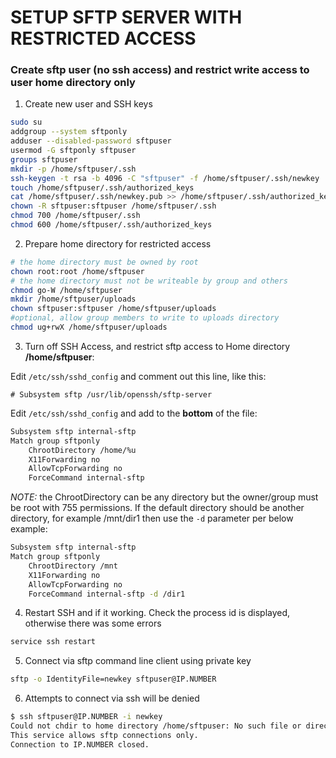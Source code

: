 # SETUP SFTP SERVER WITH RESTRICTED ACCESS

### Create sftp user (no ssh access) and restrict write access to user home directory only

1) Create new user and SSH keys
```sh
sudo su
addgroup --system sftponly
adduser --disabled-password sftpuser
usermod -G sftponly sftpuser
groups sftpuser
mkdir -p /home/sftpuser/.ssh
ssh-keygen -t rsa -b 4096 -C "sftpuser" -f /home/sftpuser/.ssh/newkey
touch /home/sftpuser/.ssh/authorized_keys
cat /home/sftpuser/.ssh/newkey.pub >> /home/sftpuser/.ssh/authorized_keys
chown -R sftpuser:sftpuser /home/sftpuser/.ssh
chmod 700 /home/sftpuser/.ssh
chmod 600 /home/sftpuser/.ssh/authorized_keys
```


2) Prepare home directory for restricted access
```sh
# the home directory must be owned by root
chown root:root /home/sftpuser
# the home directory must not be writeable by group and others
chmod go-W /home/sftpuser
mkdir /home/sftpuser/uploads
chown sftpuser:sftpuser /home/sftpuser/uploads
#optional, allow group members to write to uploads directory
chmod ug+rwX /home/sftpuser/uploads
```


3) Turn off SSH Access, and restrict sftp access to Home directory **/home/sftpuser**:

Edit `/etc/ssh/sshd_config` and comment out this line, like this:
```
# Subsystem sftp /usr/lib/openssh/sftp-server
```


Edit `/etc/ssh/sshd_config` and add to the **bottom** of the file:
```sh
Subsystem sftp internal-sftp
Match group sftponly
    ChrootDirectory /home/%u
    X11Forwarding no
    AllowTcpForwarding no
    ForceCommand internal-sftp
```

*NOTE:* the ChrootDirectory can be any directory but the owner/group must be root with 755 permissions.  If the default directory should be another directory, for example /mnt/dir1 then use the `-d` parameter per below example:

```sh
Subsystem sftp internal-sftp
Match group sftponly
    ChrootDirectory /mnt
    X11Forwarding no
    AllowTcpForwarding no
    ForceCommand internal-sftp -d /dir1
```

4) Restart SSH and if it working.  Check the process id is displayed, otherwise there was some errors
```sh
service ssh restart
```


5) Connect via sftp command line client using private key
```sh
sftp -o IdentityFile=newkey sftpuser@IP.NUMBER

```



6) Attempts to connect via ssh will be denied
```sh
$ ssh sftpuser@IP.NUMBER -i newkey
Could not chdir to home directory /home/sftpuser: No such file or directory
This service allows sftp connections only.
Connection to IP.NUMBER closed.
```
